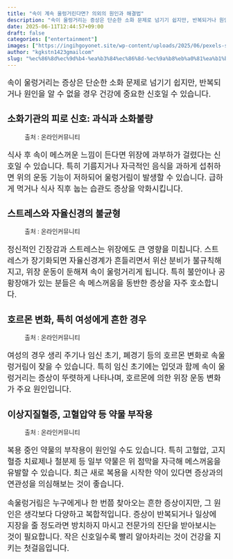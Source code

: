 ```yaml
---
title: "속이 계속 울렁거린다면? 의외의 원인과 해결법"
description: "속이 울렁거리는 증상은 단순한 소화 문제로 넘기기 쉽지만, 반복되거나 원인을 알 수 없을 경우 건강에 중요한 신호일 수 있습니다."
date: 2025-06-11T12:44:57+09:00
draft: false
categories: ["entertainment"]
images: ["https://ingihgoyonet.site/wp-content/uploads/2025/06/pexels-sora-shimazaki-5938365-1024x683.jpg", "https://ingihgoyonet.site/wp-content/uploads/2025/06/pexels-olly-3777572-1024x683.jpg", "https://ingihgoyonet.site/wp-content/uploads/2025/06/pexels-freestocks-57529-1024x683.jpg", "https://ingihgoyonet.site/wp-content/uploads/2025/06/pexels-pixabay-208512-1024x683.jpg"]
author: "kgkstn1423gmailcom"
slug: "%ec%86%8d%ec%9d%b4-%ea%b3%84%ec%86%8d-%ec%9a%b8%eb%a0%81%ea%b1%b0%eb%a6%b0%eb%8b%a4%eb%a9%b4-%ec%9d%98%ec%99%b8%ec%9d%98-%ec%9b%90%ec%9d%b8%ea%b3%bc-%ed%95%b4%ea%b2%b0%eb%b2%95"
---
```


<p style="font-size:18px">속이 울렁거리는 증상은 단순한 소화 문제로 넘기기 쉽지만, 반복되거나 원인을 알 수 없을 경우 건강에 중요한 신호일 수 있습니다.</p> <h2 >소화기관의 피로 신호: 과식과 소화불량</h2> <figure ><img src="https://ingihgoyonet.site/wp-content/uploads/2025/06/pexels-sora-shimazaki-5938365-1024x683.jpg" alt="" style="aspect-ratio:16/9;object-fit:cover"/><figcaption >출처 : 온라인커뮤니티</figcaption></figure> <p style="font-size:18px">식사 후 속이 메스꺼운 느낌이 든다면 위장에 과부하가 걸렸다는 신호일 수 있습니다. 특히 기름지거나 자극적인 음식을 과하게 섭취하면 위의 운동 기능이 저하되어 울렁거림이 발생할 수 있습니다. 급하게 먹거나 식사 직후 눕는 습관도 증상을 악화시킵니다.</p> <h2 >스트레스와 자율신경의 불균형</h2> <figure ><img src="https://ingihgoyonet.site/wp-content/uploads/2025/06/pexels-olly-3777572-1024x683.jpg" alt="" style="aspect-ratio:16/9;object-fit:cover"/><figcaption >출처 : 온라인커뮤니티</figcaption></figure> <p style="font-size:18px">정신적인 긴장감과 스트레스는 위장에도 큰 영향을 미칩니다. 스트레스가 장기화되면 자율신경계가 흔들리면서 위산 분비가 불규칙해지고, 위장 운동이 둔해져 속이 울렁거리게 됩니다. 특히 불안이나 공황장애가 있는 분들은 속 메스꺼움을 동반한 증상을 자주 호소합니다.</p> <h2 >호르몬 변화, 특히 여성에게 흔한 경우</h2> <figure ><img src="https://ingihgoyonet.site/wp-content/uploads/2025/06/pexels-freestocks-57529-1024x683.jpg" alt="" style="aspect-ratio:16/9;object-fit:cover"/><figcaption >출처 : 온라인커뮤니티</figcaption></figure> <p style="font-size:18px">여성의 경우 생리 주기나 임신 초기, 폐경기 등의 호르몬 변화로 속울렁거림이 잦을 수 있습니다. 특히 임신 초기에는 입덧과 함께 속이 울렁거리는 증상이 뚜렷하게 나타나며, 호르몬에 의한 위장 운동 변화가 주요 원인입니다.</p> <h2 >이상지질혈증, 고혈압약 등 약물 부작용</h2> <figure ><img src="https://ingihgoyonet.site/wp-content/uploads/2025/06/pexels-pixabay-208512-1024x683.jpg" alt="" style="aspect-ratio:16/9;object-fit:cover"/><figcaption >출처 : 온라인커뮤니티</figcaption></figure> <p style="font-size:18px">복용 중인 약물의 부작용이 원인일 수도 있습니다. 특히 고혈압, 고지혈증 치료제나 철분제 등 일부 약물은 위 점막을 자극해 메스꺼움을 유발할 수 있습니다. 최근 새로 복용을 시작한 약이 있다면 증상과의 연관성을 의심해보는 것이 좋습니다.</p> <p style="font-size:18px">속울렁거림은 누구에게나 한 번쯤 찾아오는 흔한 증상이지만, 그 원인은 생각보다 다양하고 복합적입니다. 증상이 반복되거나 일상에 지장을 줄 정도라면 방치하지 마시고 전문가의 진단을 받아보시는 것이 필요합니다. 작은 신호일수록 빨리 알아차리는 것이 건강을 지키는 첫걸음입니다.</p>